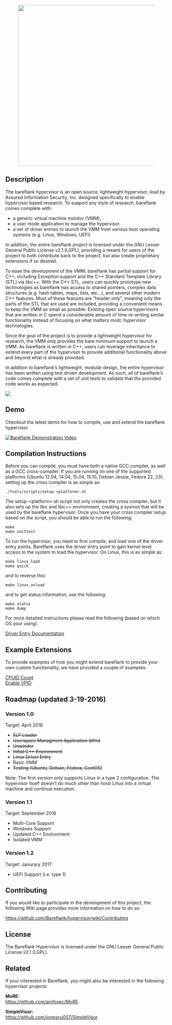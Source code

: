 
<figure><img src="https://raw.githubusercontent.com/Bareflank/hypervisor/master/doc/images/logo.png" width="500"></figure>

## Description

The bareflank hypervisor is an open source, lightweight hypervisor, lead by
Assured Information Security, Inc. designed specifically to enable hypervisor
based research. To support any style of research, bareflank comes complete with:
- a generic virtual machine monitor (VMM),
- a user mode application to manage the hypervisor.
- a set of driver entries to launch the VMM from various host operating systems
  (e.g. Linux, Windows, UEFI)

In addition, the entire bareflank project is licensed under the
GNU Lesser General Public License v2.1 (LGPL), providing a means for users of
the project to both contribute back to the project, but also create proprietary
extensions if so desired.

To ease the development of the VMM, bareflank has partial support for C++,
including Exception support and the C++ Standard Template Library (STL) 
via libc++. With the C++ STL, users can quickly prototype new technologies as
bareflank has access to shared pointers, complex data structures
(e.g. hash tables, maps, lists, etc…), and several other modern C++ features.
Most of these features are “header only”, meaning only the parts of the STL
that are used are included, providing a convenient means to keep the VMM as
small as possible. Existing open source hypervisors that are written in C
spend a considerable amount of time re-writing similar functionality instead of
focusing on what matters most: hypervisor technologies.

Since the goal of the project is to provide a lightweight hypervisor for
research, the VMM only provides the bare minimum support to launch a VMM.
As bareflank is written in C++, users can leverage
inheritance to extend every part of the hypervisor to provide additional
functionality above and beyond what is already provided.

In addition to bareflank’s lightweight, modular design, the entire hypervisor
has been written using test driven development. As such, all of bareflank’s
code comes complete with a set of unit tests to validate that the provided
code works as expected.

![](https://travis-ci.org/Bareflank/hypervisor.svg?branch=master)

## Demo

Checkout the latest demo for how to compile, use and extend the 
bareflank hypervisor

[![Bareflank Demonstration Video](http://img.youtube.com/vi/adesFxQ741c/0.jpg)](https://www.youtube.com/watch?v=adesFxQ741c)

## Compilation Instructions

Before you can compile, you must have both a native GCC compiler, as well as a
GCC cross-compiler. If you are running on one of the supported platforms 
(Ubuntu 12.04, 14.04, 15.04, 15.10, Debian Jessie, Fedora 22, 23), 
setting up the cross compiler is as simple as:

```
./tools/scripts/setup-<platform>.sh
```

The setup-\<platform\>.sh script not only creates the cross compiler, but
it also sets up the libc and libc++ environment, creating a sysroot that will
be used by the bareflank hypervisor. Once you have your cross compiler setup
based on the script, you should be able to run the following:

```
make
make unittest
```

To run the hypervisor, you need to first compile, and load one of the driver
entry points. Bareflank uses the driver entry point to gain kernel level
access to the system to load the hypervisor. On Linux, this is as simple as:

```
make linux_load
make quick
```

and to reverse this:

```
make linux_unload
```

and to get status information, use the following:

```
make status
make dump
```

For more detailed instructions please read the following (based on which OS your using):

[Driver Entry Documentation](https://github.com/Bareflank/hypervisor/tree/master/driver_entry/src/arch)

## Example Extensions

To provide examples of how you might extend bareflank to provide your own custom
functionality, we have provided a couple of examples:

[CPUID Count](https://github.com/Bareflank/hypervisor_example_cpuidcount) <br>
[Enable VPID](https://github.com/Bareflank/hypervisor_example_vpid)

## Roadmap (updated 3-19-2016)

### Version 1.0

Target: April 2016

* ~~ELF Loader~~
* ~~Userspace Managment Application (bfm)~~
* ~~Unwinder~~
* ~~Initial C++ Environment~~
* ~~Linux Driver Entry~~
* Basic VMM
* ~~Testing (Ubuntu, Debian, Fedora, CentOS)~~

Note: The first version only supports Linux in a type 2 configuration. The
hypervisor itself doesn't do much other than hoist Linux into a virtual
machine and continue execution. 

### Version 1.1

Target: September 2016

* Multi-Core Support
* Windows Support
* Updated C++ Environment
* Isolated VMM

### Version 1.2

Target: Janurary 2017

* UEFI Support (i.e. type 1)

## Contributing

If you would like to participate in the development of this project, the
following Wiki page provides more information on how to do so:

https://github.com/Bareflank/hypervisor/wiki/Contributing

## License

The Bareflank Hypervisor is licensed under the GNU Lesser General Public License
v2.1 (LGPL).

## Related

If your interested in Bareflank, you might also be interested in the following
hypervisor projects:

**MoRE:** <br>
https://github.com/ainfosec/MoRE

**SimpleVisor:**  <br>
https://github.com/ionescu007/SimpleVisor
